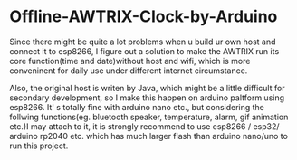 # Offline-AWTRIX-Clock-by-Arduino
Since there might be quite a lot problems when u build ur own host and connect it to esp8266, I figure out a solution to make the AWTRIX run its core function(time and date)without host and wifi, which is more conveninent for daily use under different internet circumstance. 

Also, the original host is writen by Java, which might be a little difficult for secondary development, so I make this happen on arduino paltform using esp8266. It' s totally fine with arduino nano etc., but considering the follwing functions(eg. bluetooth speaker, temperature, alarm, gif animation etc.)I may attach to it, it is strongly recommend to use esp8266 / esp32/ arduino rp2040 etc. which has much larger flash than arduino nano/uno to run this project.

